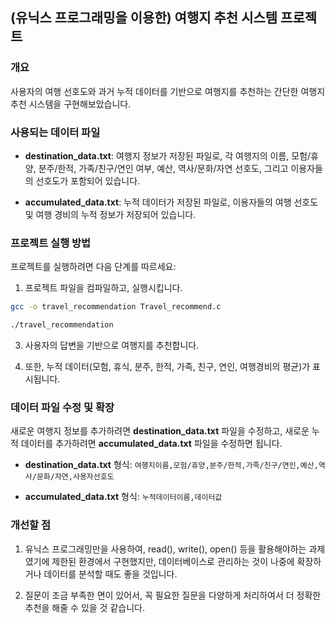 ## (유닉스 프로그래밍을 이용한) 여행지 추천 시스템 프로젝트

### 개요

사용자의 여행 선호도와 과거 누적 데이터를 기반으로 여행지를 추천하는 간단한 여행지 추천 시스템을 구현해보았습니다.

### 사용되는 데이터 파일

- **destination_data.txt**: 여행지 정보가 저장된 파일로, 각 여행지의 이름, 모험/휴양, 분주/한적, 가족/친구/연인 여부, 예산, 역사/문화/자연 선호도, 그리고 이용자들의 선호도가 포함되어 있습니다.

- **accumulated_data.txt**: 누적 데이터가 저장된 파일로, 이용자들의 여행 선호도 및 여행 경비의 누적 정보가 저장되어 있습니다.

### 프로젝트 실행 방법

프로젝트를 실행하려면 다음 단계를 따르세요:

1. 프로젝트 파일을 컴파일하고, 실행시킵니다.

```bash
gcc -o travel_recommendation Travel_recommend.c
```

```bash
./travel_recommendation
```

3. 사용자의 답변을 기반으로 여행지를 추천합니다.

4. 또한, 누적 데이터(모험, 휴식, 분주, 한적, 가족, 친구, 연인, 여행경비의 평균)가 표시됩니다.

### 데이터 파일 수정 및 확장

새로운 여행지 정보를 추가하려면 **destination_data.txt** 파일을 수정하고, 새로운 누적 데이터를 추가하려면 **accumulated_data.txt** 파일을 수정하면 됩니다.

- **destination_data.txt** 형식: `여행지이름,모험/휴양,분주/한적,가족/친구/연인,예산,역사/문화/자연,사용자선호도`

- **accumulated_data.txt** 형식: `누적데이터이름,데이터값`



### 개선할 점

1. 유닉스 프로그래밍만을 사용하여, read(), write(), open() 등을 활용해야하는 과제였기에 제한된 환경에서 구현했지만, 데이터베이스로 관리하는 것이 나중에 확장하거나 데이터를 분석할 때도 좋을 것입니다.

2. 질문이 조금 부족한 면이 있어서, 꼭 필요한 질문을 다양하게 처리하여서 더 정확한 추천을 해줄 수 있을 것 같습니다.
